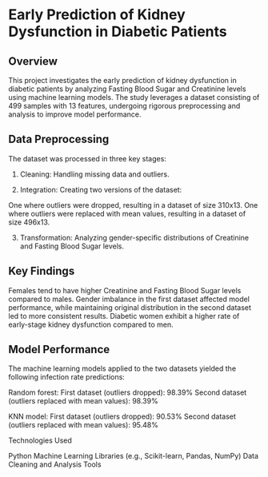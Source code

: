 # Early Prediction of Kidney Dysfunction in Diabetic Patients

## Overview
This project investigates the early prediction of kidney dysfunction in diabetic patients by analyzing Fasting Blood Sugar 
and Creatinine levels using machine learning models. The study leverages a dataset consisting of 499 samples with 13 features, 
undergoing rigorous preprocessing and analysis to improve model performance.

## Data Preprocessing

The dataset was processed in three key stages:

1. Cleaning: 
Handling missing data and outliers.

2. Integration: 
Creating two versions of the dataset:

  One where outliers were dropped, resulting in a dataset of size 310x13.
  One where outliers were replaced with mean values, resulting in a dataset of size 496x13.

3. Transformation: 
Analyzing gender-specific distributions of Creatinine and Fasting Blood Sugar levels.

## Key Findings

Females tend to have higher Creatinine and Fasting Blood Sugar levels compared to males.
Gender imbalance in the first dataset affected model performance, while maintaining original distribution in the second dataset led to more consistent results.
Diabetic women exhibit a higher rate of early-stage kidney dysfunction compared to men.

## Model Performance

The machine learning models applied to the two datasets yielded the following infection rate predictions:

Random forest:
First dataset (outliers dropped): 98.39%
Second dataset (outliers replaced with mean values): 98.39%

KNN model:
First dataset (outliers dropped): 90.53%
Second dataset (outliers replaced with mean values): 95.48%

Technologies Used

Python
Machine Learning Libraries (e.g., Scikit-learn, Pandas, NumPy)
Data Cleaning and Analysis Tools
